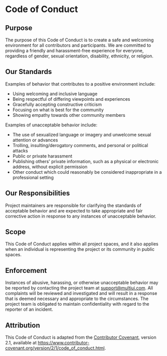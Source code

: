 # Code of Conduct

## Purpose

The purpose of this Code of Conduct is to create a safe and welcoming environment for all contributors and participants. We are committed to providing a friendly and harassment-free experience for everyone, regardless of gender, sexual orientation, disability, ethnicity, or religion.

## Our Standards

Examples of behavior that contributes to a positive environment include:

- Using welcoming and inclusive language
- Being respectful of differing viewpoints and experiences
- Gracefully accepting constructive criticism
- Focusing on what is best for the community
- Showing empathy towards other community members

Examples of unacceptable behavior include:

- The use of sexualized language or imagery and unwelcome sexual attention or advances
- Trolling, insulting/derogatory comments, and personal or political attacks
- Public or private harassment
- Publishing others' private information, such as a physical or electronic address, without explicit permission
- Other conduct which could reasonably be considered inappropriate in a professional setting

## Our Responsibilities

Project maintainers are responsible for clarifying the standards of acceptable behavior and are expected to take appropriate and fair corrective action in response to any instances of unacceptable behavior.

## Scope

This Code of Conduct applies within all project spaces, and it also applies when an individual is representing the project or its community in public spaces.

## Enforcement

Instances of abusive, harassing, or otherwise unacceptable behavior may be reported by contacting the project team at [support@multiui.com](mailto:support@multiui.com). All complaints will be reviewed and investigated and will result in a response that is deemed necessary and appropriate to the circumstances. The project team is obligated to maintain confidentiality with regard to the reporter of an incident.

## Attribution

This Code of Conduct is adapted from the [Contributor Covenant](https://www.contributor-covenant.org), version 2.1, available at https://www.contributor-covenant.org/version/2/1/code_of_conduct.html.
